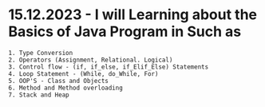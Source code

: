 # 15.12.2023 - I will Learning about the Basics of Java Program in Such as
    1. Type Conversion
    2. Operators (Assignment, Relational. Logical)
    3. Control flow - (if, if_else, if_Elif_Else) Statements
    4. Loop Statement - (While, do_While, For)
    5. OOP'S - Class and Objects
    6. Method and Method overloading
    7. Stack and Heap